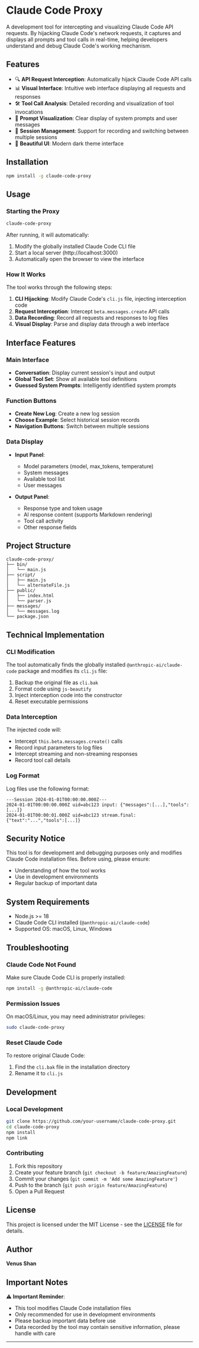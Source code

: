 # Claude Code Proxy

A development tool for intercepting and visualizing Claude Code API requests. By hijacking Claude Code's network requests, it captures and displays all prompts and tool calls in real-time, helping developers understand and debug Claude Code's working mechanism.

## Features

- 🔍 **API Request Interception**: Automatically hijack Claude Code API calls
- 📊 **Visual Interface**: Intuitive web interface displaying all requests and responses
- 🛠️ **Tool Call Analysis**: Detailed recording and visualization of tool invocations
- 💬 **Prompt Visualization**: Clear display of system prompts and user messages
- 📝 **Session Management**: Support for recording and switching between multiple sessions
- 🎨 **Beautiful UI**: Modern dark theme interface

## Installation

```bash
npm install -g claude-code-proxy
```

## Usage

### Starting the Proxy

```bash
claude-code-proxy
```

After running, it will automatically:
1. Modify the globally installed Claude Code CLI file
2. Start a local server (http://localhost:3000)
3. Automatically open the browser to view the interface

### How It Works

The tool works through the following steps:

1. **CLI Hijacking**: Modify Claude Code's `cli.js` file, injecting interception code
2. **Request Interception**: Intercept `beta.messages.create` API calls
3. **Data Recording**: Record all requests and responses to log files
4. **Visual Display**: Parse and display data through a web interface

## Interface Features

### Main Interface

- **Conversation**: Display current session's input and output
- **Global Tool Set**: Show all available tool definitions
- **Guessed System Prompts**: Intelligently identified system prompts

### Function Buttons

- **Create New Log**: Create a new log session
- **Choose Example**: Select historical session records
- **Navigation Buttons**: Switch between multiple sessions

### Data Display

- **Input Panel**:
  - Model parameters (model, max_tokens, temperature)
  - System messages
  - Available tool list
  - User messages

- **Output Panel**:
  - Response type and token usage
  - AI response content (supports Markdown rendering)
  - Tool call activity
  - Other response fields

## Project Structure

```
claude-code-proxy/
├── bin/
│   └── main.js
├── script/
│   ├── main.js
│   └── alternateFile.js
├── public/
│   ├── index.html
│   └── parser.js
├── messages/
│   └── messages.log
└── package.json
```

## Technical Implementation

### CLI Modification

The tool automatically finds the globally installed `@anthropic-ai/claude-code` package and modifies its `cli.js` file:

1. Backup the original file as `cli.bak`
2. Format code using `js-beautify`
3. Inject interception code into the constructor
4. Reset executable permissions

### Data Interception

The injected code will:
- Intercept `this.beta.messages.create()` calls
- Record input parameters to log files
- Intercept streaming and non-streaming responses
- Record tool call details

### Log Format

Log files use the following format:
```
---Session 2024-01-01T00:00:00.000Z---
2024-01-01T00:00:00.000Z uid=abc123 input: {"messages":[...],"tools":[...]}
2024-01-01T00:00:01.000Z uid=abc123 stream.final: {"text":"...","tools":[...]}
```

## Security Notice

This tool is for development and debugging purposes only and modifies Claude Code installation files. Before using, please ensure:
- Understanding of how the tool works
- Use in development environments
- Regular backup of important data

## System Requirements

- Node.js >= 18
- Claude Code CLI installed (`@anthropic-ai/claude-code`)
- Supported OS: macOS, Linux, Windows

## Troubleshooting

### Claude Code Not Found
Make sure Claude Code CLI is properly installed:
```bash
npm install -g @anthropic-ai/claude-code
```

### Permission Issues
On macOS/Linux, you may need administrator privileges:
```bash
sudo claude-code-proxy
```

### Reset Claude Code
To restore original Claude Code:
1. Find the `cli.bak` file in the installation directory
2. Rename it to `cli.js`

## Development

### Local Development

```bash
git clone https://github.com/your-username/claude-code-proxy.git
cd claude-code-proxy
npm install
npm link
```

### Contributing

1. Fork this repository
2. Create your feature branch (`git checkout -b feature/AmazingFeature`)
3. Commit your changes (`git commit -m 'Add some AmazingFeature'`)
4. Push to the branch (`git push origin feature/AmazingFeature`)
5. Open a Pull Request

## License

This project is licensed under the MIT License - see the [LICENSE](LICENSE) file for details.

## Author

**Venus Shan**

## Important Notes

⚠️ **Important Reminder**:
- This tool modifies Claude Code installation files
- Only recommended for use in development environments
- Please backup important data before use
- Data recorded by the tool may contain sensitive information, please handle with care

---